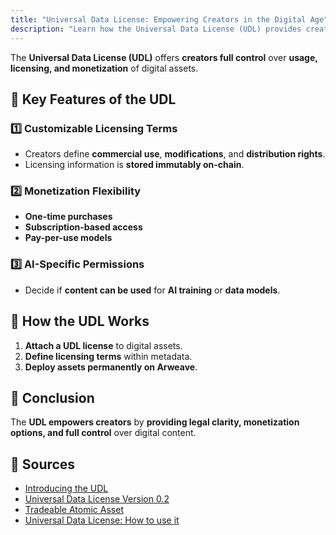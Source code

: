 ```yaml
---
title: "Universal Data License: Empowering Creators in the Digital Age"
description: "Learn how the Universal Data License (UDL) provides creators with comprehensive control over the usage, licensing, and monetization of their digital assets."
---
```


The **Universal Data License (UDL)** offers **creators full control** over **usage, licensing, and monetization** of digital assets.

## **🔹 Key Features of the UDL**
### **1️⃣ Customizable Licensing Terms**
- Creators define **commercial use**, **modifications**, and **distribution rights**.
- Licensing information is **stored immutably on-chain**.

### **2️⃣ Monetization Flexibility**
- **One-time purchases**  
- **Subscription-based access**  
- **Pay-per-use models**  

### **3️⃣ AI-Specific Permissions**
- Decide if **content can be used** for **AI training** or **data models**.

## **🔹 How the UDL Works**
1. **Attach a UDL license** to digital assets.
2. **Define licensing terms** within metadata.
3. **Deploy assets permanently on Arweave**.

## **🔹 Conclusion**
The **UDL empowers creators** by **providing legal clarity, monetization options, and full control** over digital content.

## **🔹 Sources**
- [Introducing the UDL](https://mirror.xyz/0x64eA438bd2784F2C52a9095Ec0F6158f847182d9/AjNBmiD4A4Sw-ouV9YtCO6RCq0uXXcGwVJMB5cdfbhE)
- [Universal Data License Version 0.2](https://orgsxgbx4x37hfuoidzzzuixdwsi57e2eetei2ew6mzwqkxikhoa.arweave.net/dE0rmDfl9_OWjkDznNEXHaSO_JohJkRolvMzaCroUdw)
- [Tradeable Atomic Asset](https://atomic-assets.arweave.dev/)
- [Universal Data License: How to use it](https://2hsfyi4t5fiqdcanybdez4e4admrjeqghts22viz7uuo3d5k2nna.arweave.net/0eRcI5PpUQGIDcBGTPCcANkUkgY85a1VGf0o7Y-q01o/#/en/Universal-Data-License-How-to-use-it)